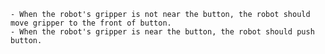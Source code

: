 
    - When the robot's gripper is not near the button, the robot should move gripper to the front of button.
    - When the robot's gripper is near the button, the robot should push button.